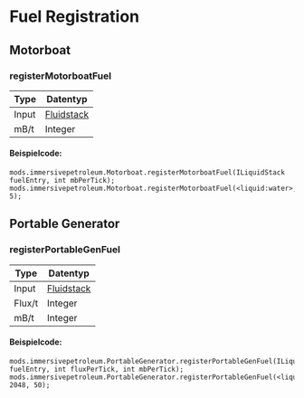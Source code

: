 # Fuel Registration

## Motorboat

### registerMotorboatFuel

| Type  | Datentyp                                     |
| ----- | -------------------------------------------- |
| Input | [Fluidstack](/Vanilla/Liquids/ILiquidStack/) |
| mB/t  | Integer                                      |

#### Beispielcode:

```zenscript
mods.immersivepetroleum.Motorboat.registerMotorboatFuel(ILiquidStack fuelEntry, int mbPerTick);
mods.immersivepetroleum.Motorboat.registerMotorboatFuel(<liquid:water>, 5);
```

## Portable Generator

### registerPortableGenFuel

| Type   | Datentyp                                     |
| ------ | -------------------------------------------- |
| Input  | [Fluidstack](/Vanilla/Liquids/ILiquidStack/) |
| Flux/t | Integer                                      |
| mB/t   | Integer                                      |

#### Beispielcode:

```zenscript
mods.immersivepetroleum.PortableGenerator.registerPortableGenFuel(ILiquidStack fuelEntry, int fluxPerTick, int mbPerTick);
mods.immersivepetroleum.PortableGenerator.registerPortableGenFuel(<liquid:water>, 2048, 50);
```